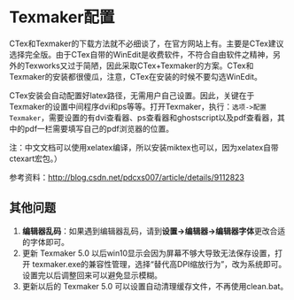 # Texmaker配置


CTex和Texmaker的下载方法就不必细谈了，在官方网站上有。主要是CTex建议选择完全版。由于CTex自带的WinEdit是收费软件，不符合自由软件之精神，另外的Texworks又过于简陋，因此采取CTex+Texmaker的方案。CTex和Texmaker的安装都很傻瓜，注意，CTex在安装的时候不要勾选WinEdit。

CTex安装会自动配置好latex路径，无需用户自己设置。因此，关键在于Texmaker的设置中间程序dvi和ps等等。打开Texmaker，执行：`选项->配置Texmaker`，需要设置的有dvi查看器、ps查看器和ghostscript以及pdf查看器，其中的pdf一栏需要填写自己的pdf浏览器的位置。


注：中文文档可以使用xelatex编译，所以安装miktex也可以，因为xelatex自带ctexart宏包。）

参考资料：<http://blog.csdn.net/pdcxs007/article/details/9112823>

## 其他问题

1. **编辑器乱码**：如果遇到编辑器乱码，请到**设置->编辑器->编辑器字体**更改合适的字体即可。
2. 更新 Texmaker 5.0 以后win10显示会因为屏幕不够大导致无法保存设置，打开 texmaker.exe的兼容性管理，选择“替代高DPI缩放行为”，改为系统即可。设置完以后调整回来可以避免显示模糊。
3. 更新以后的 Texmaker 5.0 可以设置自动清理缓存文件，不再使用clean.bat。